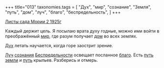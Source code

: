 +++
title="013"
taxonomies.tags = [
 "Дух",
 "мир",
 "сознание",
 "Земля",
 "путь",
 "дом",
 "луч",
 "благо",
 "беспредельность",
]
+++

[Листы сада Мории 2 1925г](/agni/1925)

Каждый держит цель. Я посылаю врата духу годные, можно ими войти в преображённый [мир](/tags/мир), где разум получает [дом](/tags/дом) во всех землях.   

[Дух](/tags/Дух) летать научается, когда горе заострит зрение.   

[Луч](/tags/луч) [сознания](/tags/сознание) [Беспредельности](/tags/беспредельность) освещает посланное [благо](/tags/благо). Есть [путь](/tags/путь) [земли](/tags/Земля) и [путь](/tags/путь) крыльев. Разберись и отмерь.   

